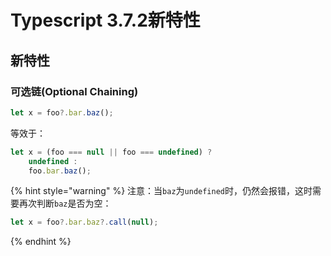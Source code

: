 # Typescript 3.7.2新特性

## 新特性

### 可选链\(Optional Chaining\) <a id="optional-chaining"></a>

```typescript
let x = foo?.bar.baz();
```

等效于：

```typescript
let x = (foo === null || foo === undefined) ?
    undefined :
    foo.bar.baz();
```

{% hint style="warning" %}
注意：当`baz`为`undefined`时，仍然会报错，这时需要再次判断`baz`是否为空：

```typescript
let x = foo?.bar.baz?.call(null);
```
{% endhint %}



